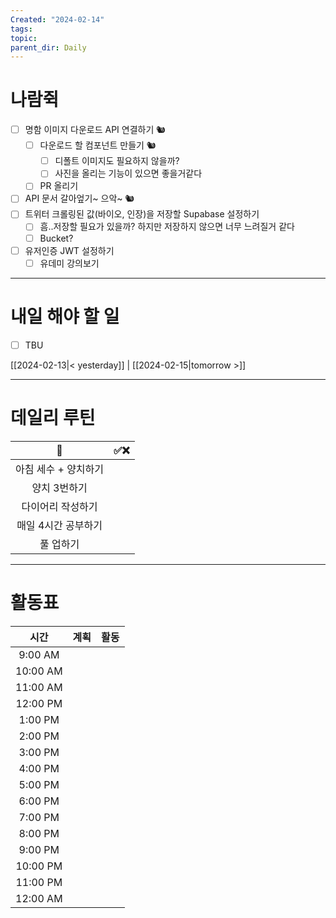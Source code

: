 ```yaml
---
Created: "2024-02-14"
tags: 
topic: 
parent_dir: Daily
---
```

# 나람쥑
- [ ] 명함 이미지 다운로드 API 연결하기 🐿️
    - [ ] 다운로드 할 컴포넌트 만들기 🐿️
        - [ ] 디폴트 이미지도 필요하지 않을까?
        - [ ] 사진을 올리는 기능이 있으면 좋을거같다
    - [ ] PR 올리기
- [ ] API 문서 갈아엎기~ 으악~ 🐿️
- [ ] 트위터 크롤링된 값(바이오, 인장)을 저장할 Supabase 설정하기
    - [ ] 흠..저장할 필요가 있을까? 하지만 저장하지 않으면 너무 느려질거 같다
    - [ ] Bucket?
- [ ] 유저인증 JWT 설정하기
    - [ ] 유데미 강의보기

----
# 내일 해야 할 일
- [ ] TBU 
  
[[2024-02-13|< yesterday]] | [[2024-02-15|tomorrow >]]  
  
---  
# 데일리 루틴
|         🐣          | ✅❌    |
|:-------------------:|:---:|
|    아침 세수 + 양치하기    |     |
|    양치 3번하기     |     |
|  다이어리 작성하기  |     |
| 매일 4시간 공부하기 |     |
|      풀 업하기      |     |

----
# 활동표
| 시간 | 계획 | 활동 |
| :--: | :--: | ---- |
| 9:00 AM |  |  |
| 10:00 AM |  |  |
| 11:00 AM |  |  |
| 12:00 PM |  |  |
| 1:00 PM |  |  |
| 2:00 PM |  |  |
| 3:00 PM |  |  |
| 4:00 PM |  |  |
| 5:00 PM |  |  |
| 6:00 PM |  |  |
| 7:00 PM |  |  |
| 8:00 PM |  |  |
| 9:00 PM |  |  |
| 10:00 PM |  |  |
| 11:00 PM |  |  |
| 12:00 AM |  |  |
